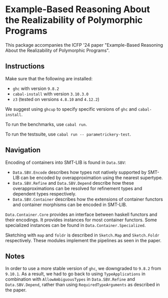 # Example-Based Reasoning About the Realizability of Polymorphic Programs

This package accompanies the ICFP '24 paper "Example-Based Reasoning About the Realizability of Polymorphic Programs".

## Instructions

Make sure that the following are installed:

- `ghc` with version `9.8.2`
- `cabal-install` with version `3.10.3.0`
- `z3` (tested on versions `4.8.10` and `4.12.2`)

We suggest using `ghcup` to specify specific versions of `ghc` and `cabal-install`.

To run the benchmarks, use `cabal run`.

To run the testsuite, use `cabal run -- parametrickery-test`.

## Navigation

Encoding of containers into SMT-LIB is found in `Data.SBV`:

- `Data.SBV.Encode` describes how types not natively supported by SMT-LIB can be encoded by overapproximation using the nearest supertype.
- `Data.SBV.Refine` and `Data.SBV.Depend` describe how these overapproximations can be resolved for refinement types and dependent types respectively.
- `Data.SBV.Container` describes how the extensions of container functors and container morphisms can be encoded in SMT-LIB.

`Data.Container.Core` provides an interface between haskell functors and their encodings. It provides instances for most container functors. Some specialized instances can be found in `Data.Container.Specialized`.

Sketching with `map` and `foldr` is described in `Sketch.Map` and `Sketch.Foldr` respectively. These modules implement the pipelines as seen in the paper.

## Notes

In order to use a more stable version of `ghc`, we downgraded to `9.8.2` from `9.10.1`. As a result, we had to go back to using `TypeApplications` in combination with `AllowAmbiguousTypes` in `Data.SBV.Refine` and `Data.SBV.Depend`, rather than using `RequiredTypeArguments` as described in the paper.
